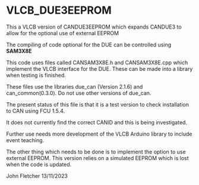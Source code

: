 # VLCB_DUE3EEPROM

This a VLCB version of CANDUE3EEPROM which expands CANDUE3 to allow for the optional use of external EEPROM

The compiling of code optional for the DUE can be controlled using __SAM3X8E__

This code uses files called CANSAM3X8E.h and CANSAM3X8E.cpp which implement the VLCB interface for the DUE. These can be made into a library when testing is finished.

These files use the libraries due_can (Version 2.1.6) and can_common(0.3.0). Do not use other versions of due_can.

The present status of this file is that it is a test version to check installation to CAN using FCU 1.5.4.

It does not currently find the correct CANID and this is being investigated.

Further use needs more development of the VLCB Arduino library to include event teaching.

The other thing which needs to be done is to implement the option to use external EEPROM. This version relies on a simulated EEPROM which is lost when the code is updated.

John Fletcher 13/11/2023



